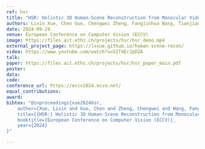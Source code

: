 ```yaml
---
ref: hsr 
title: "HSR: Holistic 3D Human-Scene Reconstruction from Monocular Videos"
authors: Lixin Xue, Chen Guo, Chengwei Zheng, Fangjinhua Wang, Tianjian Jiang, Hsuan-I Ho, Manuel Kaufmann, Jie Song, Otmar Hilliges
date: 2024-09-29
venue: European Conference on Computer Vision (ECCV)
image: https://files.ait.ethz.ch/projects/hsr/hsr_demo.mp4
external_project_page: https://lxxue.github.io/human-scene-recon/
video: https://www.youtube.com/watch?v=SIT4ErJpDZA 
talk: 
paper: https://files.ait.ethz.ch/projects/hsr/hsr_paper_main.pdf
poster: 
data: 
code: 
conference_url: https://eccv2024.ecva.net/
equal_contributions: 
award: 
bibtex: "@inproceedings{xue2024hsr,
    author={Xue, Lixin and Guo, Chen and Zheng, Chengwei and Wang, Fangjinhua and Jiang, Tianjian and Ho, Hsuan-I and Kaufmann, Manuel and Song, Jie and Hilliges Otmar},
    title={{HSR:} Holistic 3D Human-Scene Reconstruction from Monocular Videos},
    booktitle={European Conference on Computer Vision (ECCV)},
    year={2024}
}"

---
```

